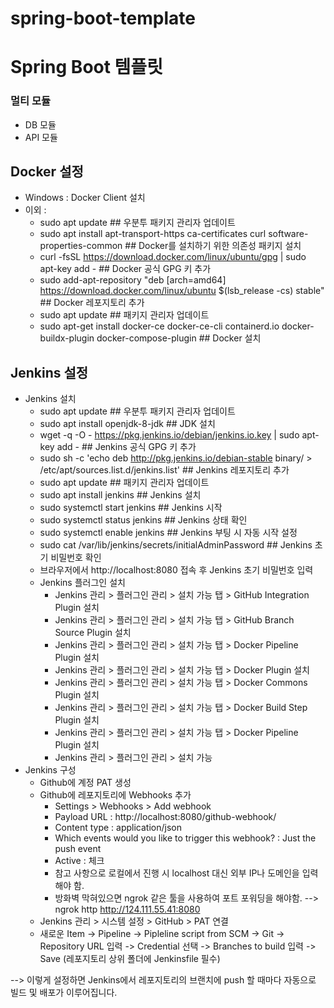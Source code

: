 # spring-boot-template

# Spring Boot 템플릿

### 멀티 모듈
* DB 모듈
* API 모듈

## Docker 설정
* Windows : Docker Client 설치
* 이외 :
  * sudo apt update \#\# 우분투 패키지 관리자 업데이트
  * sudo apt install apt-transport-https ca-certificates curl software-properties-common \#\# Docker를 설치하기 위한 의존성 패키지 설치
  * curl -fsSL https://download.docker.com/linux/ubuntu/gpg | sudo apt-key add - \#\# Docker 공식 GPG 키 추가
  * sudo add-apt-repository "deb [arch=amd64] https://download.docker.com/linux/ubuntu $(lsb_release -cs) stable" \#\# Docker 레포지토리 추가
  * sudo apt update \#\# 패키지 관리자 업데이트
  * sudo apt-get install docker-ce docker-ce-cli containerd.io docker-buildx-plugin docker-compose-plugin \#\# Docker 설치
  
## Jenkins 설정
* Jenkins 설치
  * sudo apt update \#\# 우분투 패키지 관리자 업데이트
  * sudo apt install openjdk-8-jdk \#\# JDK 설치
  * wget -q -O - https://pkg.jenkins.io/debian/jenkins.io.key | sudo apt-key add - \#\# Jenkins 공식 GPG 키 추가
  * sudo sh -c 'echo deb http://pkg.jenkins.io/debian-stable binary/ > /etc/apt/sources.list.d/jenkins.list' \#\# Jenkins 레포지토리 추가
  * sudo apt update \#\# 패키지 관리자 업데이트
  * sudo apt install jenkins \#\# Jenkins 설치
  * sudo systemctl start jenkins \#\# Jenkins 시작
  * sudo systemctl status jenkins \#\# Jenkins 상태 확인
  * sudo systemctl enable jenkins \#\# Jenkins 부팅 시 자동 시작 설정
  * sudo cat /var/lib/jenkins/secrets/initialAdminPassword \#\# Jenkins 초기 비밀번호 확인
  * 브라우저에서 http://localhost:8080 접속 후 Jenkins 초기 비밀번호 입력
  * Jenkins 플러그인 설치
    * Jenkins 관리 > 플러그인 관리 > 설치 가능 탭 > GitHub Integration Plugin 설치
    * Jenkins 관리 > 플러그인 관리 > 설치 가능 탭 > GitHub Branch Source Plugin 설치
    * Jenkins 관리 > 플러그인 관리 > 설치 가능 탭 > Docker Pipeline Plugin 설치
    * Jenkins 관리 > 플러그인 관리 > 설치 가능 탭 > Docker Plugin 설치
    * Jenkins 관리 > 플러그인 관리 > 설치 가능 탭 > Docker Commons Plugin 설치
    * Jenkins 관리 > 플러그인 관리 > 설치 가능 탭 > Docker Build Step Plugin 설치
    * Jenkins 관리 > 플러그인 관리 > 설치 가능 탭 > Docker Pipeline Plugin 설치
    * Jenkins 관리 > 플러그인 관리 > 설치 가능
* Jenkins 구성
  * Github에 계정 PAT 생성
  * Github에 레포지토리에 Webhooks 추가
    * Settings > Webhooks > Add webhook
    * Payload URL : http://localhost:8080/github-webhook/
    * Content type : application/json
    * Which events would you like to trigger this webhook? : Just the push event
    * Active : 체크
    * 참고 사항으로 로컬에서 진행 시 localhost 대신 외부 IP나 도메인을 입력해야 함.
    * 방화벽 막혀있으면 ngrok 같은 툴을 사용하여 포트 포워딩을 해야함. --> ngrok http http://124.111.55.41:8080
  * Jenkins 관리 > 시스템 설정 > GitHub > PAT 연결
  * 새로운 Item -> Pipeline -> Pipleline script from SCM -> Git -> Repository URL 입력 -> Credential 선택 -> Branches to build 입력 -> Save (레포지토리 상위 폴더에 Jenkinsfile 필수)
  

--> 이렇게 설정하면 Jenkins에서 레포지토리의 브랜치에 push 할 때마다 자동으로 빌드 및 배포가 이루어집니다.